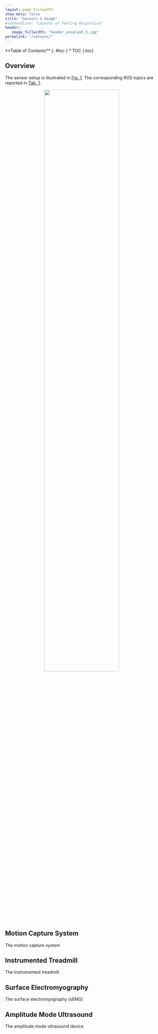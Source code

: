 ```yaml
---
layout: page-fullwidth
show_meta: false
title: "Sensors & Usage"
#subheadline: "Layouts of Feeling Responsive"
header:
   image_fullwidth: "header_unsplash_5.jpg"
permalink: "/sensors/"
---
```

<div class="panel radius" markdown="1">
**Table of Contents**
{: #toc }
*  TOC
{:toc}
</div>

## Overview

The sensor setup is illustrated in [Fig. 1](#fig-harware). The corresponding ROS topics are reported in [Tab. 1](#tab-sensor-and-topic).

<p align="center">
    <td><img src="../images/LaboratoryScene.png" width="70%"/></td>
</p>



## Motion Capture System
The motion capture system  



## Instrumented Treadmill
The instrumented treadmill.


## Surface Electromyography
The surface electromyography (sEMG) 



## Amplitude Mode Ultrasound
The amplitude mode ultrasound device
